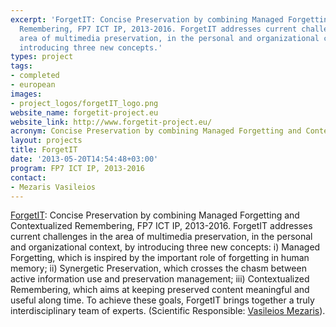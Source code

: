 ```yaml
---
excerpt: 'ForgetIT: Concise Preservation by combining Managed Forgetting and Contextualized
  Remembering, FP7 ICT IP, 2013-2016. ForgetIT addresses current challenges in the
  area of multimedia preservation, in the personal and organizational context, by
  introducing three new concepts.'
types: project
tags:
- completed
- european
images:
- project_logos/forgetIT_logo.png
website_name: forgetit-project.eu
website_link: http://www.forgetit-project.eu/
acronym: Concise Preservation by combining Managed Forgetting and Contextualized Remembering
layout: projects
title: ForgetIT
date: '2013-05-20T14:54:48+03:00'
program: FP7 ICT IP, 2013-2016
contact: 
- Mezaris Vasileios
---
```

<p><a href="http://www.forgetit-project.eu/">ForgetIT</a>: Concise Preservation by combining Managed Forgetting and Contextualized Remembering, FP7 ICT IP, 2013-2016. ForgetIT addresses current challenges in the area of multimedia preservation, in the personal and organizational context, by introducing three new concepts: i) Managed Forgetting, which is inspired by the important role of forgetting in human memory; ii) Synergetic Preservation, which crosses the chasm between active information use and preservation management; iii) Contextualized Remembering, which aims at keeping preserved content meaningful and useful along time. To achieve these goals, ForgetIT brings together a truly interdisciplinary team of experts. (Scientific Responsible: <a href="http://www.iti.gr/%7Ebmezaris">Vasileios Mezaris</a>).</p>
